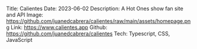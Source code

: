 Title: Calientes
Date: 2023-06-02
Description: A Hot Ones show fan site and API
Image: https://github.com/juanedcabrera/calientes/raw/main/assets/homepage.png
Link: https://www.calientes.app
Github: https://github.com/juanedcabrera/calientes
Tech: Typescript, CSS, JavaScript
